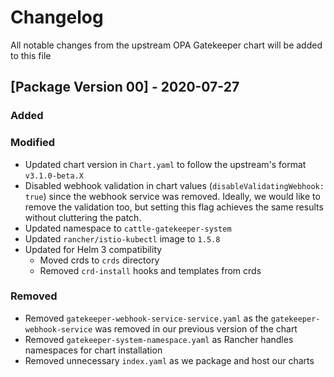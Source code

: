 # Changelog
All notable changes from the upstream OPA Gatekeeper chart will be added to this file

## [Package Version 00] - 2020-07-27
### Added

### Modified
- Updated chart version in `Chart.yaml` to follow the upstream's format `v3.1.0-beta.X`
- Disabled webhook validation in chart values (`disableValidatingWebhook: true`) since
the webhook service was removed. Ideally, we would like to remove the validation too, 
but setting this flag achieves the same results without cluttering the patch.
- Updated namespace to `cattle-gatekeeper-system`
- Updated `rancher/istio-kubectl` image to `1.5.8`
- Updated for Helm 3 compatibility
    - Moved crds to `crds` directory
    - Removed `crd-install` hooks and templates from crds

### Removed
- Removed `gatekeeper-webhook-service-service.yaml` as the `gatekeeper-webhook-service` 
was removed in our previous version of the chart
- Removed `gatekeeper-system-namespace.yaml` as Rancher handles namespaces for chart installation
- Removed unnecessary `index.yaml` as we package and host our charts
